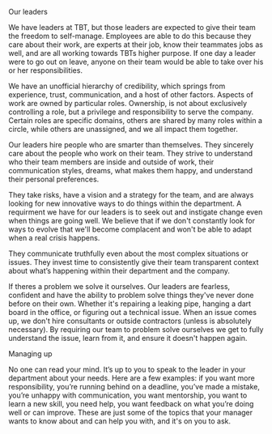 Our leaders 

We have leaders at TBT, but those leaders are expected to give their team the freedom to self-manage. Employees are able to do this because they care about their work, are experts at their job, know their teammates jobs as well, and are all working towards TBTs higher purpose. If one day a leader were to go out on leave, anyone on their team would be able to take over his or her responsibilities. 

We have an unofficial hierarchy of credibility, which springs from experience, trust, communication, and a host of other factors. Aspects of work are owned by particular roles. Ownership, is not about exclusively controlling a role, but a privilege and responsibility to serve the company. Certain roles are specific domains, others are shared by many roles within a circle, while others are unassigned, and we all impact them together.  

Our leaders hire people who are smarter than themselves. They sincerely care about the people who work on their team. They strive to understand who their team members are inside and outside of work, their communication styles, dreams, what makes them happy, and understand their personal preferences. 

They take risks, have a vision and a strategy for the team, and are always looking for new innovative ways to do things within the department. A requirment we have for our leaders is to seek out and instigate change even when things are going well. We believe that if we don't constantly look for ways to evolve that we'll become complacent and won't be able to adapt when a real crisis happens. 

They communicate truthfully even about the most complex situations or issues. They invest time to consistently give their team transparent context about what’s happening within their department and the company. 

If theres a problem we solve it ourselves. Our leaders are fearless, confident and have the ability to problem solve things they've never done before on their own. Whether it's repairing a leaking pipe, hanging a dart board in the office, or figuring out a technical issue. When an issue comes up, we don't hire consultants or outside contractors (unless is absolutely necessary). By requiring our team to problem solve ourselves we get to fully understand the issue, learn from it, and ensure it doesn't happen again. 

Managing up
 
No one can read your mind. It’s up to you to speak to the leader in your department about your needs. Here are a few examples: if you want more responsibility, you’re running behind on a deadline, you’ve made a mistake, you’re unhappy with communication, you want mentorship, you want to learn a new skill, you need help, you want feedback on what you’re doing well or can improve. These are just some of the topics that your manager wants to know about and can help you with, and it's on you to ask. 
